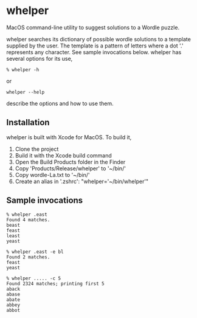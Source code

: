 #  whelper
MacOS command-line utility to suggest solutions to a Wordle puzzle.

whelper searches its dictionary of possible wordle solutions to a template supplied by the user.
The template is a pattern of letters where a dot '.' represents any character. See sample invocations
below. whelper has several options for its use,

    % whelper -h

or

    whelper --help

describe the options and how to use them.
## Installation
whelper is built with Xcode for MacOS. To build it,
1. Clone the project
2. Build it with the Xcode build command
3. Open the Build Products folder in the Finder
4. Copy 'Products/Release/whelper' to '~/bin/'
5. Copy wordle-La.txt to '~/bin/'
6. Create an alias in '.zshrc':
    "whelper='~/bin/whelper'"

## Sample invocations

    % whelper .east    
    Found 4 matches.
    beast
    feast
    least
    yeast

    % whelper .east -e bl
    Found 2 matches.
    feast
    yeast

    % whelper ..... -c 5
    Found 2324 matches; printing first 5
    aback
    abase
    abate
    abbey
    abbot

